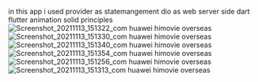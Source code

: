 in this app i used 
provider as statemangement
dio as web server side
dart
flutter
animation
solid principles
![Screenshot_20211113_151322_com huawei himovie overseas](https://user-images.githubusercontent.com/33850048/141645136-46717be1-7ee7-43c6-a945-000fad4c27c1.jpg)
![Screenshot_20211113_151330_com huawei himovie overseas](https://user-images.githubusercontent.com/33850048/141645142-67abce5a-27be-473e-a872-ec97e16b6756.jpg)
![Screenshot_20211113_151340_com huawei himovie overseas](https://user-images.githubusercontent.com/33850048/141645144-ebe06579-97ac-4709-8228-cf561ae7335c.jpg)
![Screenshot_20211113_151354_com huawei himovie overseas](https://user-images.githubusercontent.com/33850048/141645148-98fb591c-8256-488c-aac5-eb8c27d59b92.jpg)
![Screenshot_20211113_151256_com huawei himovie overseas](https://user-images.githubusercontent.com/33850048/141645151-9e2fb9fd-9348-4dc3-b92a-4edfebd0b5d9.jpg)
![Screenshot_20211113_151313_com huawei himovie overseas](https://user-images.githubusercontent.com/33850048/141645153-098bd5c4-8237-4287-818d-31a6b9a6ca76.jpg)
